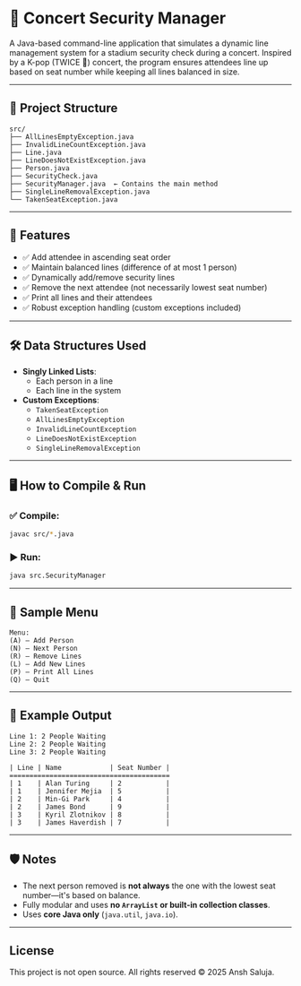 # 🎤 Concert Security Manager

A Java-based command-line application that simulates a dynamic line management system for a stadium security check during a concert. Inspired by a K-pop (TWICE 💖) concert, the program ensures attendees line up based on seat number while keeping all lines balanced in size.

---

## 📁 Project Structure

```
src/
├── AllLinesEmptyException.java
├── InvalidLineCountException.java
├── Line.java
├── LineDoesNotExistException.java
├── Person.java
├── SecurityCheck.java
├── SecurityManager.java  ← Contains the main method
├── SingleLineRemovalException.java
└── TakenSeatException.java
```

---

## 🧠 Features

- ✅ Add attendee in ascending seat order
- ✅ Maintain balanced lines (difference of at most 1 person)
- ✅ Dynamically add/remove security lines
- ✅ Remove the next attendee (not necessarily lowest seat number)
- ✅ Print all lines and their attendees
- ✅ Robust exception handling (custom exceptions included)

---

## 🛠️ Data Structures Used

- **Singly Linked Lists**:
  - Each person in a line
  - Each line in the system
- **Custom Exceptions**:
  - `TakenSeatException`
  - `AllLinesEmptyException`
  - `InvalidLineCountException`
  - `LineDoesNotExistException`
  - `SingleLineRemovalException`

---

## 🖥️ How to Compile & Run

### ✅ Compile:
```bash
javac src/*.java
```

### ▶️ Run:
```bash
java src.SecurityManager
```

---

## 🧪 Sample Menu

```
Menu:
(A) – Add Person
(N) – Next Person
(R) – Remove Lines
(L) – Add New Lines
(P) – Print All Lines
(Q) – Quit
```

---

## 📌 Example Output

```
Line 1: 2 People Waiting
Line 2: 2 People Waiting
Line 3: 2 People Waiting

| Line | Name            | Seat Number |
========================================
| 1    | Alan Turing     | 2           |
| 1    | Jennifer Mejia  | 5           |
| 2    | Min-Gi Park     | 4           |
| 2    | James Bond      | 9           |
| 3    | Kyril Zlotnikov | 8           |
| 3    | James Haverdish | 7           |
```

---

## 🛡️ Notes

- The next person removed is **not always** the one with the lowest seat number—it's based on balance.
- Fully modular and uses **no `ArrayList` or built-in collection classes**.
- Uses **core Java only** (`java.util`, `java.io`).

---

##  License

This project is not open source. All rights reserved © 2025 Ansh Saluja.
